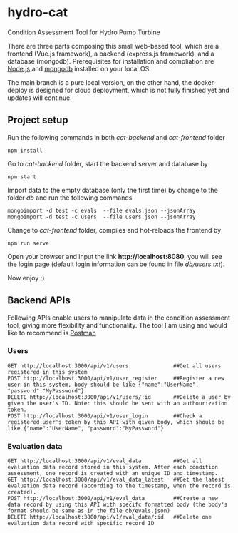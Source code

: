 # hydro-cat
Condition Assessment Tool for Hydro Pump Turbine

There are three parts composing this small web-based tool, which are a frontend (Vue.js framework), a backend (express.js framework), and a database (mongodb). Prerequisites for installation and compliation are [Node.js](https://nodejs.org/en/) and [mongodb](https://www.mongodb.com/what-is-mongodb) installed on your local OS.  

The main branch is a pure local version, on the other hand, the docker-deploy is designed for cloud deployment, which is not fully finished yet and updates will continue. 

## Project setup
Run the following commands in both *cat-backend* and *cat-frontend* folder
```
npm install
```

Go to *cat-backend* folder, start the backend server and database by
```
npm start
```

Import data to the empty database (only the first time) by change to the folder *db* and run the following commands
```
mongoimport -d test -c evals  --file evals.json --jsonArray
mongoimport -d test -c users  --file users.json --jsonArray
```

Change to *cat-frontend* folder, compiles and hot-reloads the frontend by
```
npm run serve
```

Open your browser and input the link **http://localhost:8080**, you will see the login page (default login information can be found in file *db/users.txt*). 

Now enjoy ;)

## Backend APIs
Following APIs enable users to manipulate data in the condition assessment tool, giving more flexibility and functionality. The tool I am using and would like to recommend is [Postman](https://www.postman.com/)

### Users
```
GET http://localhost:3000/api/v1/users 				##Get all users registered in this system
POST http://localhost:3000/api/v1/user_register		##Register a new user in this system, body should be like {"name":"UserName", "password":"MyPassword"}
DELETE http://localhost:3000/api/v1/users/:id		##Delete a user by given the user's ID. Note: this should be sent with an authourization token.
POST http://localhost:3000/api/v1/user_login		##Check a registered user's token by this API with given body, which should be like {"name":"UserName", "password":"MyPassword"}
```

### Evaluation data
```
GET http://localhost:3000/api/v1/eval_data			##Get all evaluation data record stored in this system. After each condition assessment, one record is created with an unique ID and timestamp.
GET http://localhost:3000/api/v1/eval_data_latest	##Get the latest evaluation data record (according to the timestamp, when the record is created).
POST http://localhost:3000/api/v1/eval_data			##Create a new data record by using this API with specifc formatted body (the body's format should be same as in the file db/evals.json)
DELETE http://localhost:3000/api/v1/eval_data/:id	##Delete one evaluation data record with specific record ID
```